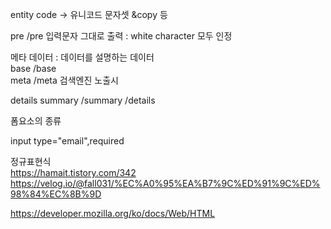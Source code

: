 entity code -> 유니코드 문자셋
	&copy 등

pre /pre	입력문자 그대로 출력 : white character 모두 인정

메타 데이터 : 데이터를 설명하는 데이터<br>
base /base<br>
meta /meta 검색엔진 노출시 <br>

details summary /summary /details<br>

폼요소의 종류

input type="email",required



정규표현식<br>
https://hamait.tistory.com/342
https://velog.io/@fall031/%EC%A0%95%EA%B7%9C%ED%91%9C%ED%98%84%EC%8B%9D

https://developer.mozilla.org/ko/docs/Web/HTML
